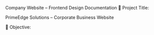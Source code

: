 Company Website – Frontend Design Documentation
📌 Project Title:

PrimeEdge Solutions – Corporate Business Website

🎯 Objective: